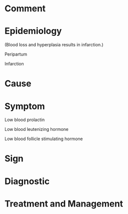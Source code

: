 # Comment

# Epidemiology

(Blood loss and hyperplasia results in infarction.)

Peripartum

Infarction

# Cause

# Symptom

Low blood prolactin

Low blood leutenizing hormone

Low blood follicle stimulating hormone

# Sign

# Diagnostic

# Treatment and Management
